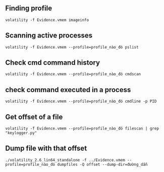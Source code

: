 ## Finding profile 

`volatility -f Evidence.vmem imageinfo`

## Scanning active processes

`volatility -f Evidence.vmem --profile=profile_nào_đó pslist`

## Check cmd command history

`volatility -f Evidence.vmem --profile=profile_nào_đó cmdscan`

## check command executed in a process

`volatility -f Evidence.vmem --profile=profile_nào_đó cmdline -p PID`

## Get offset of a file 

`volatility -f Evidence.vmem --profile=profile_nào_đó filescan | grep "keylogger.py"`

## Dump file with that offset

`./volatility_2.6_lin64_standalone -f ../Evidence.vmem --profile=profile_nào_đó dumpfiles -Q offset --dump-dir=đường_dẫn`
